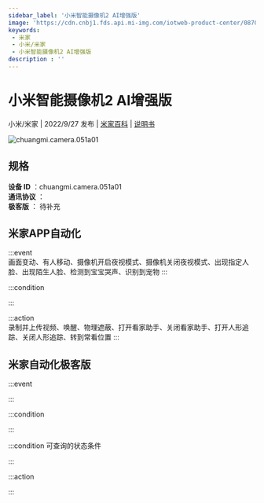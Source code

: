 ```yaml
---
sidebar_label: '小米智能摄像机2 AI增强版'
image: 'https://cdn.cnbj1.fds.api.mi-img.com/iotweb-product-center/0870cbfc787eb6724c963aa8a9b4ba38_1646991951473.png?GalaxyAccessKeyId=AKVGLQWBOVIRQ3XLEW&Expires=9223372036854775807&Signature=hK5gq3EcGmDNcGGkDfN7yWUGEds='
keywords: 
 - 米家
 - 小米/米家
 - 小米智能摄像机2 AI增强版
description : ''
---
```

# 小米智能摄像机2 AI增强版

小米/米家 | 2022/9/27 发布 | [米家百科](https://home.mi.com/webapp/content/baike/product/index.html?model=chuangmi.camera.051a01) | [说明书](https://home.mi.com/views/introduction.html?model=chuangmi.camera.051a01&region=cn)

![chuangmi.camera.051a01](https://cdn.cnbj1.fds.api.mi-img.com/iotweb-product-center/0870cbfc787eb6724c963aa8a9b4ba38_1646991951473.png?GalaxyAccessKeyId=AKVGLQWBOVIRQ3XLEW&Expires=9223372036854775807&Signature=hK5gq3EcGmDNcGGkDfN7yWUGEds=)

## 规格  
> 
**设备 ID** ：chuangmi.camera.051a01  
**通讯协议** ：  
**极客版**  ： 待补充 


## 米家APP自动化  

:::event  
画面变动、有人移动、摄像机开启夜视模式、摄像机关闭夜视模式、出现指定人脸、出现陌生人脸、检测到宝宝哭声、识别到宠物
:::

:::condition  

:::

:::action   
录制并上传视频、唤醒、物理遮蔽、打开看家助手、关闭看家助手、打开人形追踪、关闭人形追踪、转到常看位置
:::

## 米家自动化极客版  

:::event  

:::

:::condition  

:::

:::condition 可查询的状态条件  

:::

:::action  

:::

        

